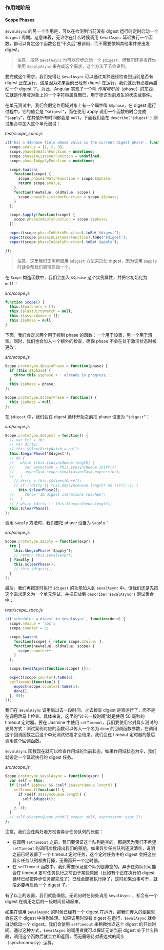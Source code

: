 ### 作用域阶段

#### Scope Phases

`$evalAsync` 的另一个作用是，可以在检测到当前没有 digest 运行时定时启动一个 `$digest` 周期。这意味着，无论你在什么时候调用 `$evalAsync` 延迟执行一个函数，都可以肯定这个函数会在“不久后”被调用，而不需要依赖其他事件来出发 digest。

> 注意，虽然 `$evalAsync` 也可以异步启动一个 `$digest`，但我们还是推荐你使用 `$applyAsync` 来完成这个需求，这个方法下节会讲到。

要完成这个需求，我们先得让 `$evalAsync` 可以通过某种途径检查到当前是否有 digest 正在运行，这是因为如果当前已经有 digest 在运行，我们就没有必要再启动一个 digest 了。为此，Angular 实现了一个叫 _作用域阶段_（phase）的东西，它就是作用域对象上的一个字符串属性而已，用于标识当前发生的状态或事件。

在单元测试中，我们会假定作用域对象上有一个属性叫 `$$phase`，在 digest 运行过程中，它的值会是 `“$digest”`，而在使用 apply 调用一个函数的时会变成 `“$apply”`，在其他所有时间都会是 `null`。下面我们会在 `describe('$digest')` 测试集合中加入这个单元测试：

_test/scope\_spec.js_

```js
it('has a $$phase field whose value is the current digest phase', function() {
  scope.aValue = [1, 2, 3];
  scope.phaseInWatchFunction = undefined;
  scope.phaseInListenerFunction = undefined;
  scope.phaseInApplyFunction = undefined;

  scope.$watch(
    function(scope) {
      scope.phaseInWatchFunction = scope.$$phase;
      return scope.aValue;
    },
    function(newValue, oldValue, scope) {
      scope.phaseInListenerFunction = scope.$$phase;
    }
  );

  scope.$apply(function(scope) {
    scope.phaseInApplyFunction = scope.$$phase;
  });

  expect(scope.phaseInWatchFunction).toBe('$digest');
  expect(scope.phaseInListenerFunction).toBe('$digest');
  expect(scope.phaseInApplyFunction).toBe('$apply');

});
```

> 注意，这里我们无需再调用 `$digest` 方法来启动 digest，因为调用 `$apply` 时就会帮我们顺带启动一个。

在 `Scope` 构造函数中，我们会加入 `$$phase` 这个实例属性，并把它初始化为 `null`：

_src/scope.js_

```js
function Scope() {
  this.$$watchers = [];
  this.$$lastDirtyWatch = null;
  this.$$asyncQueue = [];
  this.$$phase = null;
}
```

下面，我们会定义两个用于控制 phase 的函数：一个用于设置，另一个用于清空。同时，我们也会加入一个额外的检查，确保 phase 不会在处于激活状态时被更改：

_src/scope.js_

```js
Scope.prototype.$beginPhase = function(phase) {
  if (this.$$phase) {
    throw this.$$phase + ' already in progress.';
  }
  this.$$phase = phase;
};

Scope.prototype.$clearPhase = function() {
  this.$$phase = null;
};
```

在 `$digest` 中，我们会在 digest 循环开始之前把 phase 设置为 `“$digest”`：

_src/scope.js_

```js
Scope.prototype.$digest = function() {
  // var ttl = 10;
  // var dirty;
  // this.$$lastDirtyWatch = null;
  this.$beginPhase(‘$digest’);
  // do {
  //   while (this.$$asyncQueue.length) {
  //     var asyncTask = this.$$asyncQueue.shift();
  //     asyncTask.scope.$eval(asyncTask.expression);
  //   }
    // dirty = this.$$digestOnce();
    // if ((dirty || this.$$asyncQueue.length) && !(ttl--)) {
      this.$clearPhase();
  //     throw '10 digest iterations reached';
  //   }
  // } while (dirty || this.$$asyncQueue.length);
  this.$clearPhase();
};
```

调用 `$apply` 方法时，我们要把 phase 设置为 `$apply`：

_src/scope.js_

```js
Scope.prototype.$apply = function(expr) {
  try {
    this.$beginPhase(‘$apply’);
    // return this.$eval(expr);
  } finally {
    this.$clearPhase();
    // this.$digest();
  }
};
```

最后，我们再把定时执行 `$digest` 的功能加入到 `$evalAsync` 中。但我们还是先把这个需求定义为一个单元测试，并把它放到 `describe('$evalAsync')` 测试集合中：

_test/scope\_spec.js_

```js
it('schedules a digest in $evalAsync', function(done) {
  scope.aValue = 'abc';
  scope.counter = 0;

  scope.$watch(
    function(scope) { return scope.aValue; },
    function(newValue, oldValue, scope) {
      scope.counter++;
    }
  );

  scope.$evalAsync(function(scope) {});

  expect(scope.counter).toBe(0);
  setTimeout(function() {
    expect(scope.counter).toBe(1);
    done();
  }, 50);
});
```

我们在 `$evalAsync` 调用后过去一段时间，才去检查 digest 是否运行了，而不是在调用后马上检查。具体来说，这里的“过去一段时间”就是使用 50 毫秒的 timeout 定时器。要在 Jasmine 中使用 `setTimeout`，我们要使用它对异步测试的支持方式：测试案例对应的函数可以传入一个名为 `done` 的回调函数参数，在调用这个回调函数之后这个单元测试进程才会结束。我们会在 timeout 定时器的最后调用这个回调函数。

`$evalAsync` 函数现在就可以检查作用域的当前状态，如果作用域状态为空，我们就设定一个延迟执行的 digest 任务。

_src/scope.js_

```js
Scope.prototype.$evalAsync = function(expr) {
  var self = this;
  if (!self.$$phase && !self.$$asyncQueue.length) {
    setTimeout(function() {
      if (self.$$asyncQueue.length) {
        self.$digest();
      }
    }, 0);
  }
  // self.$$asyncQueue.push({ scope: self, expression: expr });
};
```

注意，我们会在两处地方检查异步任务队列的长度：

* 在调用 `setTimeout` 之前，我们要保证这个队列是空的。那是因为我们不希望 `setTimeout` 的调用次数超出我们的预期。如果异步任务队列还没清空，说明之前已经设置了一个 timeout 定时任务，这个定时任务中的 digest 会把这些异步任务队列都执行掉，无需再开一个定时器。
* 在 `setTimeout` 函数中，我们需要保证这个队列是非空的。异步任务队列可能会在 timeout 定时任务执行之前由于某些原因（比如有个正在执行的 digest 循环已经把异步任务都完成了）已经全部被执行掉了，这时如果没事可干，就没必要再启动一个 digest 了。

有了以上的设置，我们就能确信，无论何时在何处调用 `$evalAsync` ，都会有一个 digest 在调用之后的一段时间启动起来。

如果在调用 `$evalAsync` 的时候已经有一个 digest 在运行，那我们传入的函数就会在这个 digest 中得到处理。如果调用时没有 digest 在运行，`$evalAsync` 就会自动启动一个 digest。我们会使用 `setTimeout` 来稍微推迟这个 digest 的开始时间。通过这种方式，`$evalAsync` 的调用者就可以保证无论当前 digest 处于什么阶段，调用这个函数后就会立即返回，而无需等待对表达式的同步（synchronously）运算。

